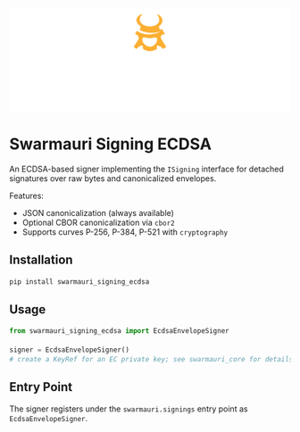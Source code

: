 <!-- Dark OS/GitHub theme → show LIGHT PNG; Light → show DARK PNG -->
<picture>
  <source media="(prefers-color-scheme: dark)"  srcset="../../../assets/swarmauri_brand_frag_light.png">
  <source media="(prefers-color-scheme: light)" srcset="../../../assets/swarmauri_brand_frag_dark.png">
  <!-- Fallback below (see #2) -->
  <img alt="Project logo" src="../../../assets/swarmauri_brand_frag_dark.png" width="640">
</picture>


# Swarmauri Signing ECDSA

An ECDSA-based signer implementing the `ISigning` interface for detached
signatures over raw bytes and canonicalized envelopes.

Features:
- JSON canonicalization (always available)
- Optional CBOR canonicalization via `cbor2`
- Supports curves P-256, P-384, P-521 with `cryptography`

## Installation

```bash
pip install swarmauri_signing_ecdsa
```

## Usage

```python
from swarmauri_signing_ecdsa import EcdsaEnvelopeSigner

signer = EcdsaEnvelopeSigner()
# create a KeyRef for an EC private key; see swarmauri_core for details
```

## Entry Point

The signer registers under the `swarmauri.signings` entry point as `EcdsaEnvelopeSigner`.
